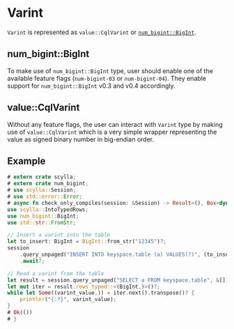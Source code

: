 # Varint
`Varint` is represented as `value::CqlVarint` or [`num_bigint::BigInt`](https://docs.rs/num-bigint/0.4.0/num_bigint/struct.BigInt.html).

## num_bigint::BigInt

To make use of `num_bigint::BigInt` type, user should enable one of the available feature flags (`num-bigint-03` or `num-bigint-04`). They enable support for `num_bigint::BigInt` v0.3 and v0.4 accordingly.

## value::CqlVarint

Without any feature flags, the user can interact with `Varint` type by making use of `value::CqlVarint` which
is a very simple wrapper representing the value as signed binary number in big-endian order.

## Example

```rust
# extern crate scylla;
# extern crate num_bigint;
# use scylla::Session;
# use std::error::Error;
# async fn check_only_compiles(session: &Session) -> Result<(), Box<dyn Error>> {
use scylla::IntoTypedRows;
use num_bigint::BigInt;
use std::str::FromStr;

// Insert a varint into the table
let to_insert: BigInt = BigInt::from_str("12345")?;
session
    .query_unpaged("INSERT INTO keyspace.table (a) VALUES(?)", (to_insert,))
    .await?;

// Read a varint from the table
let result = session.query_unpaged("SELECT a FROM keyspace.table", &[]).await?;
let mut iter = result.rows_typed::<(BigInt,)>()?;
while let Some((varint_value,)) = iter.next().transpose()? {
    println!("{:?}", varint_value);
}
# Ok(())
# }
```